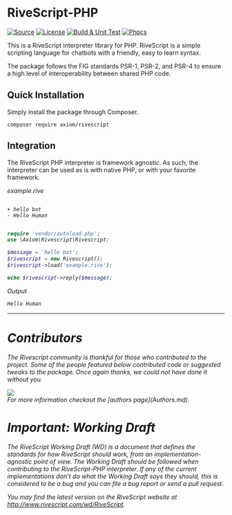 # RiveScript-PHP
[![Source](http://img.shields.io/badge/source-axiom--labs/rivescript--php-blue.svg?style=flat-square)](https://github.com/axiom-labs/rivescript-php)
[![License](http://img.shields.io/badge/license-MIT-brightgreen.svg?style=flat-square)](https://tldrlegal.com/license/mit-license)
[![Build & Unit Test](https://github.com/axiom-labs/rivescript-php/actions/workflows/Phpunit.yml/badge.svg)](https://github.com/axiom-labs/rivescript-php/actions/workflows/Phpunit.yml)
[![Phpcs](https://github.com/axiom-labs/rivescript-php/actions/workflows/Phpcs.yaml/badge.svg)](https://github.com/axiom-labs/rivescript-php/actions/workflows/Phpcs.yaml)

This is a RiveScript interpreter library for PHP. RiveScript is a simple scripting language for chatbots with a friendly, easy to learn syntax.

The package follows the FIG standards PSR-1, PSR-2, and PSR-4 to ensure a high level of interoperability between shared PHP code.

## Quick Installation
Simply install the package through Composer.

```
composer require axiom/rivescript
```

## Integration
The RiveScript PHP interpreter is framework agnostic. As such, the interpreter can be used as is with native PHP, or with your favorite framework.

<i>example.rive</a>
```rivescript

+ hello bot
- Hello Human

```

```php

require 'vendor/autoload.php';
use \Axiom\Rivescript\Rivescript;

$message = 'hello bot';
$rivescript = new Rivescript();
$rivescript->load('example.rive');

echo $rivescript->reply($message);

```

<i>Output</i>
```bash
Hello Human
```
---

# Contributors

The Rivescript community is thankful for those who contributed to the project. Some of the people featured below contributed code or suggested tweaks to the package. Once again thanks, we could not have done it without you.



<a href="https://github.com/axiom-labs/rivescript-php/graphs/contributors">
  <img src="https://contrib.rocks/image?repo=axiom-labs/rivescript-php" />
</a>
<br/>
For more information checkout the [authors page](Authors.md).

# Important: Working Draft

The RiveScript Working Draft (WD) is a document that defines the standards for how RiveScript should work, from an implementation-agnostic point of view. The Working Draft should be followed when contributing to the RiveScript-PHP interpreter. If any of the current implementations don't do what the Working Draft says they should, this is considered to be a bug and you can file a bug report or send a pull request.

You may find the latest version on the RiveScript website at http://www.rivescript.com/wd/RiveScript.

